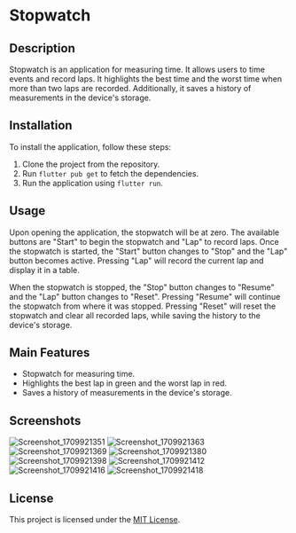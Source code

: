 # Stopwatch

## Description

Stopwatch is an application for measuring time. It allows users to time events and record laps. 
It highlights the best time and the worst time when more than two laps are recorded. Additionally, it saves a history of measurements in the device's storage.

## Installation

To install the application, follow these steps:

1. Clone the project from the repository.
2. Run `flutter pub get` to fetch the dependencies.
3. Run the application using `flutter run`.

## Usage

Upon opening the application, the stopwatch will be at zero. The available buttons are "Start" to begin the stopwatch and "Lap" to record laps. Once the stopwatch is started, the "Start" button changes to "Stop" and the "Lap" button becomes active. Pressing "Lap" will record the current lap and display it in a table.

When the stopwatch is stopped, the "Stop" button changes to "Resume" and the "Lap" button changes to "Reset". 
Pressing "Resume" will continue the stopwatch from where it was stopped. Pressing "Reset" will reset the stopwatch and clear all recorded laps, while saving the history to the device's storage.

## Main Features

- Stopwatch for measuring time.
- Highlights the best lap in green and the worst lap in red.
- Saves a history of measurements in the device's storage.

## Screenshots
![Screenshot_1709921351](https://github.com/jorgesarabia/stopwatch_challenge/assets/6399992/7926ab96-9354-401a-ac2d-36130914cae1)
![Screenshot_1709921363](https://github.com/jorgesarabia/stopwatch_challenge/assets/6399992/03c289cc-e7bf-426e-b3d8-5b0e0efb04a5)
![Screenshot_1709921369](https://github.com/jorgesarabia/stopwatch_challenge/assets/6399992/2e90c715-3976-4638-b594-9fc04649fd4b)
![Screenshot_1709921380](https://github.com/jorgesarabia/stopwatch_challenge/assets/6399992/a9ab97a3-0dd5-4c1d-b385-822aaa122856)
![Screenshot_1709921398](https://github.com/jorgesarabia/stopwatch_challenge/assets/6399992/c09c137a-f569-4a15-972b-7698b933e5cf)
![Screenshot_1709921412](https://github.com/jorgesarabia/stopwatch_challenge/assets/6399992/3c3c8123-bc88-48b7-845a-c0367e351526)
![Screenshot_1709921416](https://github.com/jorgesarabia/stopwatch_challenge/assets/6399992/40afe2c5-5b50-4d4b-b646-11ac045e41ed)
![Screenshot_1709921418](https://github.com/jorgesarabia/stopwatch_challenge/assets/6399992/f1ed753b-8e9e-42b1-ba4f-72e6fd6d9874)





## License


This project is licensed under the [MIT License](LICENSE).
